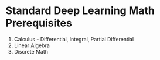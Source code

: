 # Standard Deep Learning Math Prerequisites
1. Calculus - Differential, Integral, Partial Differential
2. Linear Algebra
3. Discrete Math
